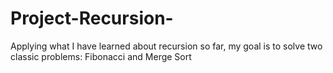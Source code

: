# Project-Recursion-
Applying what I have learned about recursion so far, my goal is to solve two classic problems: Fibonacci and Merge Sort
